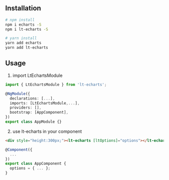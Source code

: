 ## Installation

```bash
# npm install
npm i echarts -S
npm i lt-echarts -S

# yarn install
yarn add echarts
yarn add lt-echarts
```

## Usage

1. import LtEchartsModule

```typescript
import { LtEchartsModule } from 'lt-echarts';

@NgModule({
  declarations: [...],
  imports: [LtEchartsModule,...],
  providers: [],
  bootstrap: [AppComponent],
})
export class AppModule {}
```

2. use lt-echarts in your component

```html
<div style="height:300px;"><lt-echarts [ltOptions]="options"></lt-echarts></div>
```

```typescript
@Component({
  ...
})
export class AppComponent {
  options = { ... };
}
```
